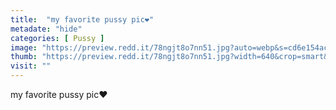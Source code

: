 ```yaml
---
title:  "my favorite pussy pic❤️"
metadate: "hide"
categories: [ Pussy ]
image: "https://preview.redd.it/78ngjt8o7nn51.jpg?auto=webp&s=cd6e154ac07ab085224b370f1291fea3133abbb5"
thumb: "https://preview.redd.it/78ngjt8o7nn51.jpg?width=640&crop=smart&auto=webp&s=cedb7d85f8b0e3e2fd79fdfd63e9953943b1cf51"
visit: ""
---
```

my favorite pussy pic❤️

